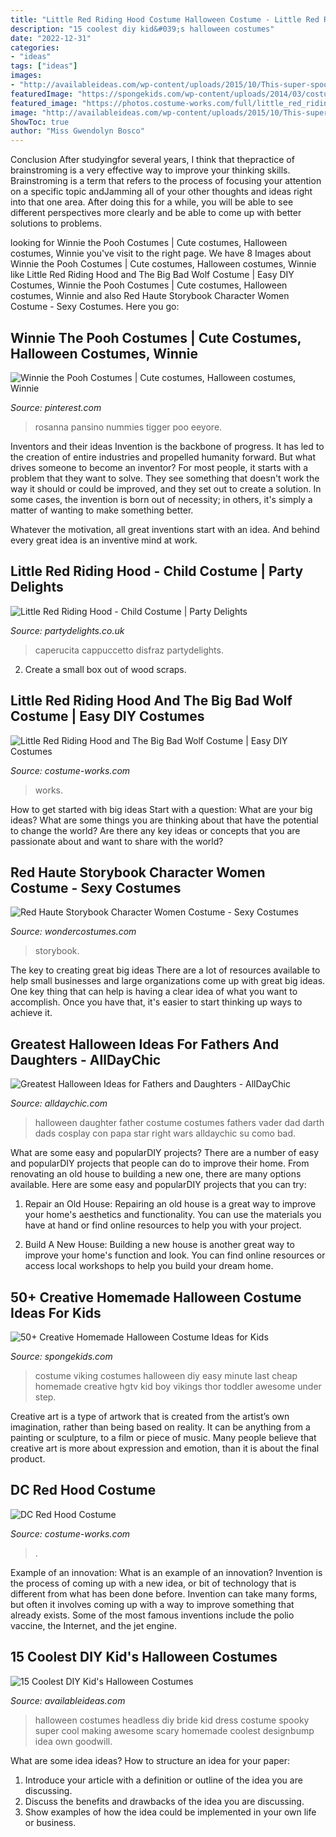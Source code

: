 ```yaml
---
title: "Little Red Riding Hood Costume Halloween Costume - Little Red Riding Hood And The Big Bad Wolf Costume"
description: "15 coolest diy kid&#039;s halloween costumes"
date: "2022-12-31"
categories:
- "ideas"
tags: ["ideas"]
images:
- "http://availableideas.com/wp-content/uploads/2015/10/This-super-spooky-headless-bride.jpg"
featuredImage: "https://spongekids.com/wp-content/uploads/2014/03/costumes-for-kids/14-viking-kid-costume-idea.jpg"
featured_image: "https://photos.costume-works.com/full/little_red_riding_hood_and_the_big_bad_wolf66.jpg"
image: "http://availableideas.com/wp-content/uploads/2015/10/This-super-spooky-headless-bride.jpg"
ShowToc: true
author: "Miss Gwendolyn Bosco"
---
```



Conclusion
After studyingfor several years, I think that thepractice of brainstroming is a very effective way to improve your thinking skills. Brainstroming is a term that refers to the process of focusing your attention on a specific topic andJamming all of your other thoughts and ideas right into that one area. After doing this for a while, you will be able to see different perspectives more clearly and be able to come up with better solutions to problems.

	

		
looking for Winnie the Pooh Costumes | Cute costumes, Halloween costumes, Winnie you've visit to the right page. We have 8 Images about Winnie the Pooh Costumes | Cute costumes, Halloween costumes, Winnie like Little Red Riding Hood and The Big Bad Wolf Costume | Easy DIY Costumes, Winnie the Pooh Costumes | Cute costumes, Halloween costumes, Winnie and also Red Haute Storybook Character Women Costume - Sexy Costumes. Here you go:
		
    
## Winnie The Pooh Costumes | Cute Costumes, Halloween Costumes, Winnie

<img loading=lazy src="https://i.pinimg.com/736x/cb/09/55/cb095584f932189e81fec1e88c5438f3.jpg" onerror="this.onerror=null;this.src='https://tse1.mm.bing.net/th?id=OIP.9Zw7_4-6p34zSD0pvyLYggHaJ3&amp;pid=15.1';" alt="Winnie the Pooh Costumes | Cute costumes, Halloween costumes, Winnie">

_Source: pinterest.com_

>rosanna pansino nummies tigger poo eeyore. 

	

Inventors and their ideas
Invention is the backbone of progress. It has led to the creation of entire industries and propelled humanity forward. But what drives someone to become an inventor?
For most people, it starts with a problem that they want to solve. They see something that doesn't work the way it should or could be improved, and they set out to create a solution. In some cases, the invention is born out of necessity; in others, it's simply a matter of wanting to make something better.

Whatever the motivation, all great inventions start with an idea. And behind every great idea is an inventive mind at work.

    
## Little Red Riding Hood - Child Costume | Party Delights

<img loading=lazy src="http://images.partydelights.co.uk/FANC/11/825/left/v1/flxm/2.jpg" onerror="this.onerror=null;this.src='https://tse4.mm.bing.net/th?id=OIP.aT8Dpb3Vkpko6FgB2l4h9QHaJ4&amp;pid=15.1';" alt="Little Red Riding Hood - Child Costume | Party Delights">

_Source: partydelights.co.uk_

>caperucita cappuccetto disfraz partydelights. 

	

2. Create a small box out of wood scraps.

    
## Little Red Riding Hood And The Big Bad Wolf Costume | Easy DIY Costumes

<img loading=lazy src="https://photos.costume-works.com/full/little_red_riding_hood_and_the_big_bad_wolf66.jpg" onerror="this.onerror=null;this.src='https://tse3.mm.bing.net/th?id=OIP.tY2cnRiPGUiVVKVXudl5PQHaNK&amp;pid=15.1';" alt="Little Red Riding Hood and The Big Bad Wolf Costume | Easy DIY Costumes">

_Source: costume-works.com_

>works. 

	

How to get started with big ideas
Start with a question: What are your big ideas? 
What are some things you are thinking about that have the potential to change the world? Are there any key ideas or concepts that you are passionate about and want to share with the world?

    
## Red Haute Storybook Character Women Costume - Sexy Costumes

<img loading=lazy src="https://img.wondercostumes.com/products/16-3/red-haute-storybook-character-women-costume.jpg" onerror="this.onerror=null;this.src='https://tse1.mm.bing.net/th?id=OIP.W3f8MhGXn-RZZHxCFcPDSwHaKX&amp;pid=15.1';" alt="Red Haute Storybook Character Women Costume - Sexy Costumes">

_Source: wondercostumes.com_

>storybook. 

	

The key to creating great big ideas
There are a lot of resources available to help small businesses and large organizations come up with great big ideas. One key thing that can help is having a clear idea of what you want to accomplish. Once you have that, it's easier to start thinking up ways to achieve it.

    
## Greatest Halloween Ideas For Fathers And Daughters - AllDayChic

<img loading=lazy src="http://alldaychic.com/wp-content/uploads/2016/10/father-daughter-halloween-costumes-idea.jpg" onerror="this.onerror=null;this.src='https://tse4.mm.bing.net/th?id=OIP.w0ZJpMKhbVNv1QB55qDDSwHaLG&amp;pid=15.1';" alt="Greatest Halloween Ideas for Fathers and Daughters - AllDayChic">

_Source: alldaychic.com_

>halloween daughter father costume costumes fathers vader dad darth dads cosplay con papa star right wars alldaychic su como bad. 

	

What are some easy and popularDIY projects?
There are a number of easy and popularDIY projects that people can do to improve their home. From renovating an old house to building a new one, there are many options available. Here are some easy and popularDIY projects that you can try:
1. Repair an Old House: Repairing an old house is a great way to improve your home's aesthetics and functionality. You can use the materials you have at hand or find online resources to help you with your project.

2. Build A New House: Building a new house is another great way to improve your home's function and look. You can find online resources or access local workshops to help you build your dream home.

    
## 50+ Creative Homemade Halloween Costume Ideas For Kids

<img loading=lazy src="https://spongekids.com/wp-content/uploads/2014/03/costumes-for-kids/14-viking-kid-costume-idea.jpg" onerror="this.onerror=null;this.src='https://tse4.mm.bing.net/th?id=OIP.kBJraeWhzDVoJBml9cWY9gHaKN&amp;pid=15.1';" alt="50+ Creative Homemade Halloween Costume Ideas for Kids">

_Source: spongekids.com_

>costume viking costumes halloween diy easy minute last cheap homemade creative hgtv kid boy vikings thor toddler awesome under step. 

	

Creative art is a type of artwork that is created from the artist’s own imagination, rather than being based on reality. It can be anything from a painting or sculpture, to a film or piece of music. Many people believe that creative art is more about expression and emotion, than it is about the final product.

    
## DC Red Hood Costume

<img loading=lazy src="https://photos.costume-works.com/full/red_hood.jpg" onerror="this.onerror=null;this.src='https://tse3.mm.bing.net/th?id=OIP.VVvxFS-xL_t6A17TXDZVUgDYEg&amp;pid=15.1';" alt="DC Red Hood Costume">

_Source: costume-works.com_

>. 

	

Example of an innovation: What is an example of an innovation?
Invention is the process of coming up with a new idea, or bit of technology that is different from what has been done before. Invention can take many forms, but often it involves coming up with a way to improve something that already exists. Some of the most famous inventions include the polio vaccine, the Internet, and the jet engine.

    
## 15 Coolest DIY Kid&#039;s Halloween Costumes

<img loading=lazy src="http://availableideas.com/wp-content/uploads/2015/10/This-super-spooky-headless-bride.jpg" onerror="this.onerror=null;this.src='https://tse4.mm.bing.net/th?id=OIP.C-6WzF3a_W4spDeYvFjTsgHaLn&amp;pid=15.1';" alt="15 Coolest DIY Kid&#039;s Halloween Costumes">

_Source: availableideas.com_

>halloween costumes headless diy bride kid dress costume spooky super cool making awesome scary homemade coolest designbump idea own goodwill. 

	

What are some idea ideas?
How to structure an idea for your paper:
1) Introduce your article with a definition or outline of the idea you are discussing.
2) Discuss the benefits and drawbacks of the idea you are discussing.
3) Show examples of how the idea could be implemented in your own life or business.

